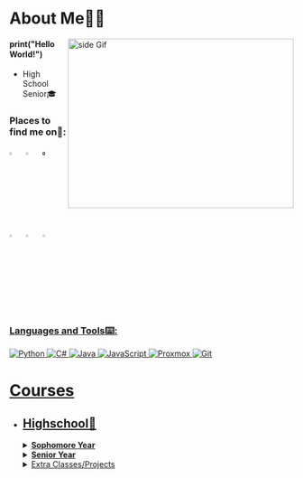 
# About Me🕵️‍♂️

<img src="https://github.com/Anmol-Baranwal/Cool-GIFs-For-GitHub/assets/74038190/0c7eb6ed-663b-4ce4-bfbd-18239a38ba1b" alt="side Gif" width="400" align="right" height="300">

#### print("Hello World!")  <img src="https://github.com/sciencepal/sciencepal/blob/master/assets/Hi.gif" width="15px"> 
- High School Senior🎓

### Places to find me on👀:

  [<img src="https://upload.wikimedia.org/wikipedia/commons/8/83/Steam_icon_logo.svg" width="3.5%"/>](https://steamcommunity.com/profiles/76561198198161830/)  &nbsp; [<img src="https://github.com/sciencepal/sciencepal/blob/master/assets/discord-round.svg" width="3.5%"/>](https://discordapp.com/users/529843648939163668)  &nbsp; [<img src="https://img.icons8.com/color/48/000000/linkedin.png" width="3.5%"/>]()  &nbsp; [<img src="https://img.icons8.com/fluent/48/000000/facebook-new.png" width="3.5%"/>](https://www.facebook.com/tate.lawson.77/)  &nbsp; [<img src="https://img.icons8.com/fluent/48/000000/instagram-new.png" width="3.5%"/>](https://www.instagram.com/tate.lawson.773/)  &nbsp; <a href="mailto:tatelawson88@gmail.com"> <img src="https://img.icons8.com/fluent/48/000000/gmail.png" width="3.5%"/>
### Languages and Tools⌨️:
![Python](https://img.shields.io/badge/python-3670A0?style=for-the-badge&logo=python&logoColor=ffdd54) ![C#](https://img.shields.io/badge/c%23-%23239120.svg?style=for-the-badge&logo=csharp&logoColor=white) ![Java](https://img.shields.io/badge/java-%23ED8B00.svg?style=for-the-badge&logo=openjdk&logoColor=white) ![JavaScript](https://img.shields.io/badge/javascript-%23323330.svg?style=for-the-badge&logo=javascript&logoColor=%23F7DF1E) ![Proxmox](https://img.shields.io/badge/proxmox-proxmox?style=for-the-badge&logo=proxmox&logoColor=%23E57000&labelColor=%232b2a33&color=%232b2a33) ![Git](https://img.shields.io/badge/git-%23F05033.svg?style=for-the-badge&logo=git&logoColor=white)
# Courses


  - ## Highschool🏫

      <details>
      <summary><b>Sophomore Year</b></summary>
      
      ### Fall 2022
      | Course Number | Course Title |
      | :------------- | :----------: | 
      | AP | AP Intro to Programming |
      
      ### Spring 2023
      | Course Number | Course Title |
      | :------------- | :----------: | 
      | AP | AP Intro to Programming |
      
      
      </details>
      
      <details>
      <summary><b>Senior Year</b></summary>
      
      ### Fall 2022
      | Course Number | Course Title |
      | :------------- | :----------: | 
      | CIS125 | DMACC Online Intro to Programming/Java |
      | CIS189 | DMACC Online Python I |
      | MAT211 | DMACC Calculus I |
      
      ### Spring 2023
      | Course Number | Course Title |
      | :------------- | :----------: | 
      | CIS169 | DMACC Online C# |
      | CIS289 | DMACC Online Python II |
      | MAT217 | DMACC Calculus II |
      
      </details>

      <details>
      <summary>Extra Classes/Projects</summary>

      ### Year 2018-2019
      | Website | Project |
      | :------------ | :----------: |
      | [Code.org](https://studio.code.org/home) | [Parasite](https://studio.code.org/projects/gamelab/soUL_QYf-GB6COfxI166hbMCrXgdkpScTMsAQ8FbnRw)
        
      ### Fall 2019
      | Course Number | Course Title |
      | :------------- | :----------: | 
      | HSC101 | Med Emergency Proc & Exploration |

      ### Fall 2023
      | Course Number | Course Title |
      | :------------- | :----------: | 
      | ENG105 | DMACC Online Composition I |
      
      
      ### Spring 2024
      | Course Number | Course Title |
      | :------------- | :----------: | 
      | ENG106 | DMACC Online Composition II |
    
      </details>
